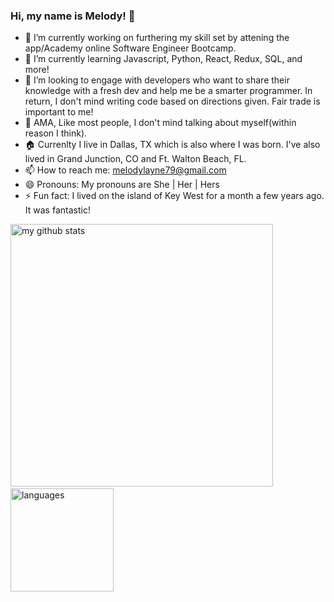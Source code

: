 
<!--
<link href="style.css" rel="stylesheet'></link>
**MelodyLayne/MelodyLayne** is a ✨ _special_ ✨ repository because its `README.md` (this file) appears on your GitHub profile.

Here are some ideas to get you started:
-->
### Hi, my name is Melody! 👋

- 🔭 I’m currently working on furthering my skill set by attening the app/Academy online Software Engineer Bootcamp.
- 🌱 I’m currently learning Javascript, Python, React, Redux, SQL, and more!
- 🤔 I’m looking to engage with developers who want to share their knowledge with a fresh dev and help me be a smarter programmer. In return, I don't mind writing code based on directions given. Fair trade is important to me!
- 💬 AMA, Like most people, I don't mind talking about myself(within reason I think).
- 🏠 Currenlty I live in Dallas, TX which is also where I was born. I've also lived in Grand Junction, CO and Ft. Walton Beach, FL. 
- 📫 How to reach me: melodylayne79@gmail.com
- 😄 Pronouns: My pronouns are She | Her | Hers
- ⚡ Fun fact: I lived on the island of Key West for a month a few years ago. It was fantastic!

 <p align="left">
<img src="https://github-readme-stats.vercel.app/api?username=MelodyLayne&show_icons=true&theme=shades-of-purple" alt="my github stats" width="420"/>&nbsp;<img src="https://github-readme-stats.vercel.app/api/top-langs/?username=MelodyLayne&layout=compact&theme=shades-of-purple" alt="languages" height="165">
</p>
